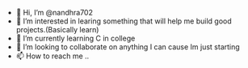 - 👋 Hi, I’m @nandhra702
- 👀 I’m interested in learing something that will help me build good projects.(Basically learn) 
- 🌱 I’m currently learning C in college
- 💞️ I’m looking to collaborate on anything I can cause Im just starting
- 📫 How to reach me ..

<!---
nandhra702/nandhra702 is a ✨ special ✨ repository because its `README.md` (this file) appears on your GitHub profile.
You can click the Preview link to take a look at your changes.
--->
